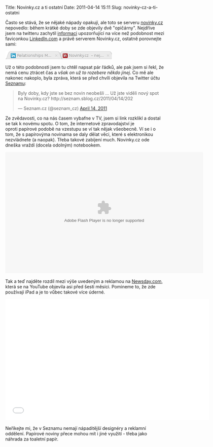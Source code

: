 Title: Novinky.cz a ti ostatní
Date: 2011-04-14 15:11
Slug: novinky-cz-a-ti-ostatni

Často se stává, že se nějaké nápady opakují, ale toto se serveru
[novinky.cz][] nepovedlo: během krátké doby se zde objevily dvě
"opičárny". Nejdříve jsem na twitteru zachytil [informaci][]
upozorňující na více než podobnost mezi faviconkou [LinkedIn.com][] a
právě serverem Novinky.cz, ostatně porovnejte sami:

![Novinky.cz a LinkedIn.com][]

Už o této podobnosti jsem tu chtěl napsat pár řádků, ale pak jsem si
řekl, že nemá cenu ztrácet čas a *však on už to rozebere někdo jinej*.
Co mě ale nakonec nakoplo, byla zpráva, která se před chvílí objevila na
Twitter účtu [Seznamu](http://www.twitter.com/seznam_cz):

<blockquote class="twitter-tweet"><p>Byly doby, kdy jste se bez novin neobešli ... Už jste viděli nový spot na Novinky.cz? http://seznam.sblog.cz/2011/04/14/202</p>&mdash; Seznam.cz (@seznam_cz) <a href="https://twitter.com/seznam_cz/statuses/58499942393712640">April 14, 2011</a></blockquote>
<script async src="//platform.twitter.com/widgets.js" charset="utf-8"></script>

Ze zvědavosti, co na nás časem vybafne v TV, jsem si link rozklikl a
dostal se tak k novému spotu. O tom, že internetové zpravodajství je
oproti papírové podobě na vzestupu se ví tak nějak všeobecně. Ví se i o
tom, že s papírovýma novinama se daly dělat věci, které s elektronikou
nezvládnete (a naopak). Třeba takové zabíjení much. Novinky.cz ode
dneška vraždí (docela odolným) notebookem.

<script type="text/javascript" src="http://1.im.cz/ad/gemius.js"></script><script type="text/javascript" src="http://i.imedia.cz/js/im2.js"></script><object height="382" width="624"><param name="movie" value="http://www.stream.cz/object/577011-stale-se-neco-deje-byly-doby-kdy-jste-se-bez-novin-neobesli"><param name="allowfullscreen" value="true"><param name="allowscriptaccess" value="always"><embed id="VideoSpot_577011" name="VideoSpot_577011" src="http://www.stream.cz/object/577011-stale-se-neco-deje-byly-doby-kdy-jste-se-bez-novin-neobesli" type="application/x-shockwave-flash" allowfullscreen="true" allowscriptaccess="always" height="382" width="624"></object>

Tak a teď najděte rozdíl mezi výše uvedeným a reklamou na
[Newsday.com][], která se na YouTube objevila asi před šesti měsíci.
Pomineme to, že zde používají iPad a je to vůbec takové více úderné.

<iframe width="642" height="382" src="//www.youtube.com/embed/tSbfrcQymyw" frameborder="0" allowfullscreen></iframe>

Neříkejte mi, že v Seznamu nemají nápaditější designéry a reklamní
oddělení. Papírové noviny přece mohou mít i jiné využití - třeba jako
náhrada za toaletní papír.

  [novinky.cz]: http://www.novinky.cz
  [informaci]: https://twitter.com/#!/kuratkoo/status/58444202987618304
  [LinkedIn.com]: http://www.linkedin.com
  [Novinky.cz a LinkedIn.com]: static/images//novinkylinkedin.png
    "Novinky.cz a LinkedIn.com"
  [http://seznam.sblog.cz/2011/04/14/202]: http://seznam.sblog.cz/2011/04/14/202
  [Newsday.com]: http://www.newsday.com/
